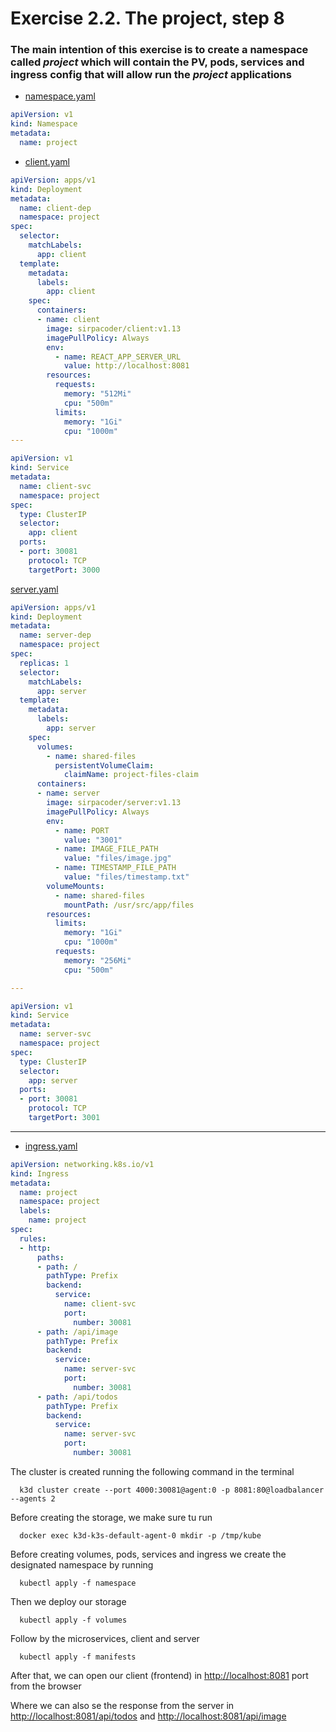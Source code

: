 # Exercise 2.2. The project, step 8

### The main intention of this exercise is to create a namespace called _project_ which will contain the PV, pods, services and ingress config that will allow run the _project_ applications 

- [namespace.yaml](namespace/namespace.yaml)
```yaml
apiVersion: v1
kind: Namespace
metadata:
  name: project 
```

- [client.yaml](./manifests/client.yaml)
```yaml
apiVersion: apps/v1
kind: Deployment
metadata:
  name: client-dep
  namespace: project
spec:
  selector:
    matchLabels:
      app: client
  template:
    metadata:
      labels:
        app: client
    spec:
      containers:
      - name: client
        image: sirpacoder/client:v1.13
        imagePullPolicy: Always
        env:
          - name: REACT_APP_SERVER_URL
            value: http://localhost:8081
        resources:
          requests:
            memory: "512Mi"
            cpu: "500m"
          limits:
            memory: "1Gi"
            cpu: "1000m"
---

apiVersion: v1
kind: Service
metadata:
  name: client-svc
  namespace: project
spec:
  type: ClusterIP
  selector:
    app: client
  ports:
  - port: 30081
    protocol: TCP
    targetPort: 3000
```

[server.yaml](./manifests/server.yaml)
```yaml
apiVersion: apps/v1
kind: Deployment
metadata:
  name: server-dep
  namespace: project
spec:
  replicas: 1
  selector:
    matchLabels:
      app: server
  template:
    metadata:
      labels:
        app: server
    spec:
      volumes:
        - name: shared-files
          persistentVolumeClaim:
            claimName: project-files-claim
      containers:
      - name: server
        image: sirpacoder/server:v1.13
        imagePullPolicy: Always
        env:
          - name: PORT
            value: "3001"
          - name: IMAGE_FILE_PATH
            value: "files/image.jpg"
          - name: TIMESTAMP_FILE_PATH
            value: "files/timestamp.txt"
        volumeMounts:
          - name: shared-files
            mountPath: /usr/src/app/files
        resources:
          limits:
            memory: "1Gi"
            cpu: "1000m"
          requests:
            memory: "256Mi"
            cpu: "500m"

---

apiVersion: v1
kind: Service
metadata:
  name: server-svc
  namespace: project
spec:
  type: ClusterIP
  selector:
    app: server
  ports:
  - port: 30081
    protocol: TCP
    targetPort: 3001
```
___
- [ingress.yaml](./manifests/ingress.yaml)
```yaml
apiVersion: networking.k8s.io/v1
kind: Ingress
metadata:
  name: project
  namespace: project
  labels:
    name: project
spec:
  rules:
  - http:
      paths:
      - path: /
        pathType: Prefix
        backend:
          service:
            name: client-svc
            port:
              number: 30081
      - path: /api/image
        pathType: Prefix
        backend:
          service:
            name: server-svc
            port:
              number: 30081
      - path: /api/todos
        pathType: Prefix
        backend:
          service:
            name: server-svc
            port:
              number: 30081

```
The cluster is created running the following command in the terminal
```shell
  k3d cluster create --port 4000:30081@agent:0 -p 8081:80@loadbalancer --agents 2
```

Before creating the storage, we make sure tu run
```shell
  docker exec k3d-k3s-default-agent-0 mkdir -p /tmp/kube
```

Before creating volumes, pods, services and ingress we create the designated namespace by running
```shell
  kubectl apply -f namespace
```

Then we deploy our storage
```shell
  kubectl apply -f volumes
```

Follow by the microservices, client and server 
```shell
  kubectl apply -f manifests
```

After that,
we can open our client (frontend)
in [http://localhost:8081](http://localhost:8081) port from the browser

Where we can also se the response from the server in [http://localhost:8081/api/todos](http://localhost:8081/api/todos) and [http://localhost:8081/api/image](http://localhost:8081/api/image)


